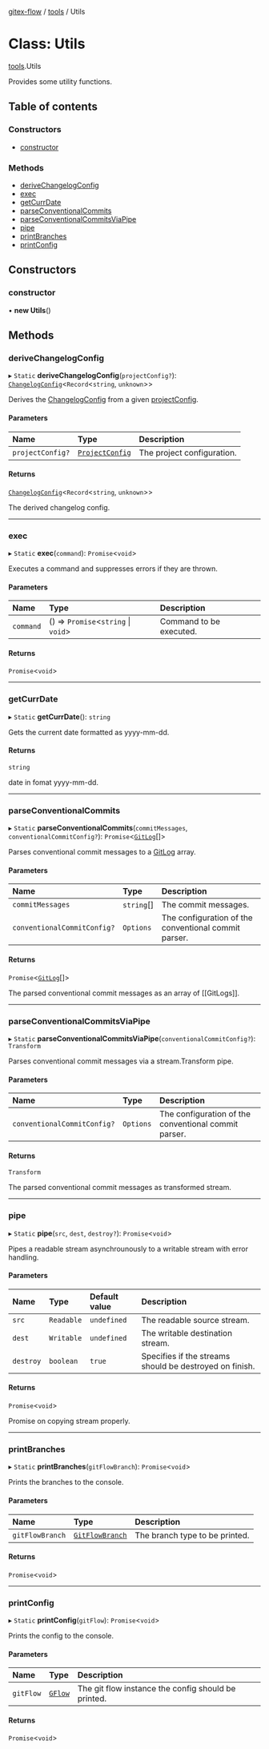 [gitex-flow](../README.md) / [tools](../modules/tools.md) / Utils

# Class: Utils

[tools](../modules/tools.md).Utils

Provides some utility functions.

## Table of contents

### Constructors

- [constructor](tools.Utils.md#constructor)

### Methods

- [deriveChangelogConfig](tools.Utils.md#derivechangelogconfig)
- [exec](tools.Utils.md#exec)
- [getCurrDate](tools.Utils.md#getcurrdate)
- [parseConventionalCommits](tools.Utils.md#parseconventionalcommits)
- [parseConventionalCommitsViaPipe](tools.Utils.md#parseconventionalcommitsviapipe)
- [pipe](tools.Utils.md#pipe)
- [printBranches](tools.Utils.md#printbranches)
- [printConfig](tools.Utils.md#printconfig)

## Constructors

### constructor

• **new Utils**()

## Methods

### deriveChangelogConfig

▸ `Static` **deriveChangelogConfig**(`projectConfig?`): [`ChangelogConfig`](../modules/configs.md#changelogconfig)<`Record`<`string`, `unknown`\>\>

Derives the [ChangelogConfig](../modules/configs.md#changelogconfig) from a given [projectConfig](../interfaces/configs.GFlowConfig.md#projectconfig).

#### Parameters

| Name | Type | Description |
| :------ | :------ | :------ |
| `projectConfig?` | [`ProjectConfig`](../interfaces/configs.ProjectConfig.md) | The project configuration. |

#### Returns

[`ChangelogConfig`](../modules/configs.md#changelogconfig)<`Record`<`string`, `unknown`\>\>

The derived changelog config.

___

### exec

▸ `Static` **exec**(`command`): `Promise`<`void`\>

Executes a command and suppresses errors if they are thrown.

#### Parameters

| Name | Type | Description |
| :------ | :------ | :------ |
| `command` | () => `Promise`<`string` \| `void`\> | Command to be executed. |

#### Returns

`Promise`<`void`\>

___

### getCurrDate

▸ `Static` **getCurrDate**(): `string`

Gets the current date formatted as yyyy-mm-dd.

#### Returns

`string`

date in fomat yyyy-mm-dd.

___

### parseConventionalCommits

▸ `Static` **parseConventionalCommits**(`commitMessages`, `conventionalCommitConfig?`): `Promise`<[`GitLog`](../interfaces/git.GitLog.md)[]\>

Parses conventional commit messages to a [GitLog](../interfaces/git.GitLog.md) array.

#### Parameters

| Name | Type | Description |
| :------ | :------ | :------ |
| `commitMessages` | `string`[] | The commit messages. |
| `conventionalCommitConfig?` | `Options` | The configuration of the conventional commit parser. |

#### Returns

`Promise`<[`GitLog`](../interfaces/git.GitLog.md)[]\>

The parsed conventional commit messages as an array of [[GitLogs]].

___

### parseConventionalCommitsViaPipe

▸ `Static` **parseConventionalCommitsViaPipe**(`conventionalCommitConfig?`): `Transform`

Parses conventional commit messages via a stream.Transform pipe.

#### Parameters

| Name | Type | Description |
| :------ | :------ | :------ |
| `conventionalCommitConfig?` | `Options` | The configuration of the conventional commit parser. |

#### Returns

`Transform`

The parsed conventional commit messages as transformed stream.

___

### pipe

▸ `Static` **pipe**(`src`, `dest`, `destroy?`): `Promise`<`void`\>

Pipes a readable stream asynchrounously to a writable stream with error handling.

#### Parameters

| Name | Type | Default value | Description |
| :------ | :------ | :------ | :------ |
| `src` | `Readable` | `undefined` | The readable source stream. |
| `dest` | `Writable` | `undefined` | The writable destination stream. |
| `destroy` | `boolean` | `true` | Specifies if the streams should be destroyed on finish. |

#### Returns

`Promise`<`void`\>

Promise on copying stream properly.

___

### printBranches

▸ `Static` **printBranches**(`gitFlowBranch`): `Promise`<`void`\>

Prints the branches to the console.

#### Parameters

| Name | Type | Description |
| :------ | :------ | :------ |
| `gitFlowBranch` | [`GitFlowBranch`](../interfaces/api.GitFlowBranch.md) | The branch type to be printed. |

#### Returns

`Promise`<`void`\>

___

### printConfig

▸ `Static` **printConfig**(`gitFlow`): `Promise`<`void`\>

Prints the config to the console.

#### Parameters

| Name | Type | Description |
| :------ | :------ | :------ |
| `gitFlow` | [`GFlow`](gflow.GFlow.md) | The git flow instance the config should be printed. |

#### Returns

`Promise`<`void`\>
